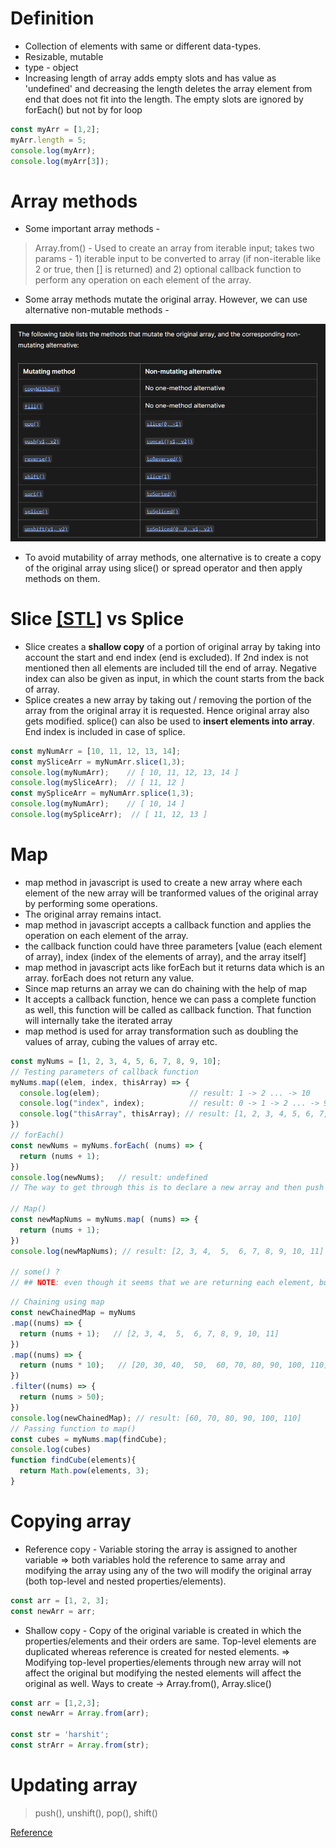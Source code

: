 # Definition
* Collection of elements with same or different data-types.
* Resizable, mutable
* type - object
* Increasing length of array adds empty slots and has value as 'undefined' and decreasing the length deletes the array element from end that does not fit into the length. The empty slots are ignored by forEach() but not by for loop
```javascript
const myArr = [1,2];
myArr.length = 5;
console.log(myArr);
console.log(myArr[3]);
```

# Array methods
* Some important array methods -
> Array.from() - Used to create an array from iterable input; takes two params - 1) iterable input to be converted to array (if non-iterable like 2 or true, then [] is returned) and 2) optional callback function to perform any operation on each element of the array.
* Some array methods mutate the original array. However, we can use alternative non-mutable methods -
  
 ![mutable vs non-mutable array methods](https://github.com/harshitrajsinha/learn-js/blob/main/Assets/Screenshot%202024-08-25%20092701.png?raw=true)

 * To avoid mutability of array methods, one alternative is to create a copy of the original array using slice() or spread operator and then apply methods on them.

# Slice [[STL]](https://github.com/harshitrajsinha/learn-js/blob/b6bba150739e76730e61229f862991ce4ff9d9bf/STL/Arrays/slice.ts) vs Splice
* Slice creates a **shallow copy** of a portion of original array by taking into account the start and end index (end is excluded). If 2nd index is not mentioned then all elements are included till the end of array. Negative index can also be given as input, in which the count starts from the back of array.
* Splice creates a new array by taking out / removing the portion of the array from the original array it is requested. Hence original array also gets modified. splice() can also be used to **insert elements into array**. End index is included in case of splice.
```javascript
const myNumArr = [10, 11, 12, 13, 14];
const mySliceArr = myNumArr.slice(1,3);
console.log(myNumArr);    // [ 10, 11, 12, 13, 14 ]
console.log(mySliceArr);  // [ 11, 12 ]
const mySpliceArr = myNumArr.splice(1,3);
console.log(myNumArr);    // [ 10, 14 ]
console.log(mySpliceArr);  // [ 11, 12, 13 ]
```

# Map
* map method in javascript is used to create a new array where each element of the new array will be tranformed values of the original array by performing some operations.
* The original array remains intact.
* map method in javascript accepts a callback function and applies the operation on each element of the array.
* the callback function could have three parameters [value (each element of array), index (index of the elements of array), and the array itself]
* map method in javascript acts like forEach but it returns data which is an array. forEach does not return any value. 
* Since map returns an array we can do chaining with the help of map
* It accepts a callback function, hence we can pass a complete function as well, this function will be called as callback function. That function will internally take the iterated array
* map method is used for array transformation such as doubling the values of array, cubing the values of array etc.
```javascript
const myNums = [1, 2, 3, 4, 5, 6, 7, 8, 9, 10];
// Testing parameters of callback function
myNums.map((elem, index, thisArray) => {
  console.log(elem);                    // result: 1 -> 2 ... -> 10
  console.log("index", index);          // result: 0 -> 1 -> 2 ... -> 9
  console.log("thisArray", thisArray); // result: [1, 2, 3, 4, 5, 6, 7, 8, 9, 10] (print 10 times)
})
// forEach()  
const newNums = myNums.forEach( (nums) => {
  return (nums + 1);
})
console.log(newNums);   // result: undefined
// The way to get through this is to declare a new array and then push the elements into that array within forEach loop

// Map()
const newMapNums = myNums.map( (nums) => {
  return (nums + 1);
})
console.log(newMapNums); // result: [2, 3, 4,  5,  6, 7, 8, 9, 10, 11]

// some() ?
// ## NOTE: even though it seems that we are returning each element, but instead each element is pushed to the array and the final array is returned
```
```javascript
// Chaining using map
const newChainedMap = myNums
.map((nums) => {
  return (nums + 1);   // [2, 3, 4,  5,  6, 7, 8, 9, 10, 11]
})
.map((nums) => {
  return (nums * 10);   // [20, 30, 40,  50,  60, 70, 80, 90, 100, 110]
})
.filter((nums) => {
  return (nums > 50);
})
console.log(newChainedMap); // result: [60, 70, 80, 90, 100, 110]
// Passing function to map()
const cubes = myNums.map(findCube);
console.log(cubes)
function findCube(elements){
  return Math.pow(elements, 3);
}
```

# Copying array
* Reference copy - Variable storing the array is assigned to another variable => both variables hold the reference to same array and modifying the array using any of the two will modify the original array (both top-level and nested properties/elements).
```javascript
const arr = [1, 2, 3];
const newArr = arr;
```
* Shallow copy - Copy of the original variable is created in which the properties/elements and their orders are same. Top-level elements are duplicated whereas reference is created for nested elements. => Modifying top-level properties/elements through new array will not affect the original but modifying the nested elements will affect the original as well. Ways to create -> Array.from(), Array.slice()
```javascript
const arr = [1,2,3];
const newArr = Array.from(arr);

const str = 'harshit';
const strArr = Array.from(str);
```

# Updating array
> push(), unshift(), pop(), shift()

[Reference](https://github.com/harshitrajsinha/learn-js/blob/main/Array/updating-array.md)
